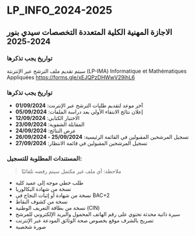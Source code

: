 # LP_INFO_2024-2025
## الاجازة المهنية الكلية المتعددة التخصصات سيدي بنور 2024-2025
### تواريخ يجب تذكرها

سيتم تقديم ملف الترشح عبر الإنترنتة (LP-IMA) Informatique et Mathématiques Appliquées
https://forms.gle/xEJQPzDHWwV29ihL6
### تواريخ يجب تذكرها
* آخر موعد لتقديم طلبات الترشح عبر الإنترنت: **01/09/2024**
* إعلان نتائج الانتقاء الأولي بعد دراسة الملفات: **05/09/2024**
* الاختبار الكتابي: **12/09/2024**
* المقابلة الشفوية: **23/09/2024**
* عرض النتائج: **24/09/2024**
* تسجيل المرشحين المقبولين في القائمة الرئيسية: **25/09/2024  -  26/09/2024**
* تسجيل المرشحين المقبولين في قائمة الانتظار: **27/09/2024** 
### المستندات المطلوبة للتسجيل:
> ملاحظة: أي ملف غير مكتمل سيتم رفضه تلقائيًا
* طلب خطي موجه إلى عميد كلية
* نسخة من شهادة البكالوريا
* نسخة من شهادة أو إثبات النجاح في BAC+2
* نسخة من كشوف النقاط
* نسخة من بطاقة التعريف الوطنية (CIN)
* سيرة ذاتية محدثة تحتوي على رقم الهاتف المحمول والبريد الإلكتروني للمرشح
* تصريح بالشرف موقع بخصوص صحة الوثائق المودعة عبر الإنترنت
* صورة شخصية
